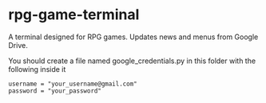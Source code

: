# rpg-game-terminal
A terminal designed for RPG games. Updates news and menus from Google Drive.

You should create a file named google_credentials.py in this folder with the following inside it

    username = "your_username@gmail.com"
    password = "your_password"
